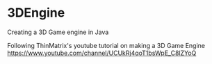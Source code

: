 # 3DEngine
Creating a 3D Game engine in Java

Following ThinMatrix's youtube tutorial on making a 3D Game Engine
https://www.youtube.com/channel/UCUkRj4qoT1bsWpE_C8lZYoQ
